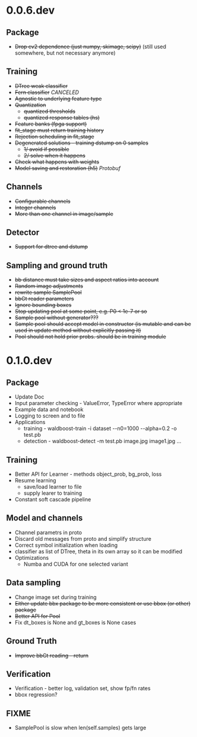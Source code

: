 # 0.0.6.dev

## Package
* ~~Drop cv2 dependence (just numpy, skimage, scipy)~~ (still used somewhere, but not necessary anymore)

## Training
* ~~DTree weak classifier~~
* ~~Fern classifier~~ *CANCELED*
* ~~Agnostic to underlying feature type~~
* ~~Quantization~~
  * ~~quantized thresholds~~
  * ~~quantized response tables (hs)~~
* ~~Feature banks (fpga support)~~
* ~~fit_stage must return training history~~
* ~~Rejection scheduling in fit_stage~~
* ~~Degenerated solutions - training dstump on 0 samples~~
  * ~~1/ avoid if possible~~
  * ~~2/ solve when it happens~~
* ~~Check what happens with weights~~
* ~~Model saving and restoration (h5)~~ *Protobuf*

## Channels
* ~~Configurable channels~~
* ~~Integer channels~~
* ~~More than one channel in image/sample~~

## Detector
* ~~Support for dtree and dstump~~

## Sampling and ground truth
* ~~bb distance must take sizes and aspect ratios into account~~
* ~~Random image adjustments~~
* ~~rewrite sample SamplePool~~
* ~~bbGt reader parameters~~
* ~~Ignore bounding boxes~~
* ~~Stop updating pool at some point, e.g. P0 < 1e-7 or so~~
* ~~Sample pool without generator???~~
* ~~Sample pool should accept model in constructor (is mutable and can be used in update method without explicitly passing it)~~
* ~~Pool should not hold prior probs. should be in training module~~


# 0.1.0.dev

## Package
* Update Doc
* Input parameter checking - ValueError, TypeError where appropriate
* Example data and notebook
* Logging to screen and to file
* Applications
  * training - waldboost-train -i dataset --n0=1000 --alpha=0.2 -o test.pb
  * detection - waldboost-detect -m test.pb image.jpg image1.jpg ...

## Training
* Better API for Learner - methods object_prob, bg_prob, loss
* Resume learning
  * save/load learner to file
  * supply learer to training
* Constant soft cascade pipeline

## Model and channels
* Channel parametrs in proto
* Discard old messages from proto and simplify structure
* Correct symbol initialization when loading
* classifier as list of DTree, theta in its own array so it can be modified
* Optimizations
  * Numba and CUDA for one selected variant

## Data sampling
* Change image set during training
* ~~Either update bbx package to be more consistent or use bbox (or other) package~~
* ~~Better API for Pool~~
* Fix dt_boxes is None and gt_boxes is None cases

## Ground Truth
* ~~Improve bbGt reading - return~~

## Verification
* Verification - better log, validation set, show fp/fn rates
* bbox regression?

## FIXME
* SamplePool is slow when len(self.samples) gets large